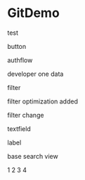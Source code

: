 # GitDemo
test

button

authflow

developer one data

filter

filter optimization added

filter change


textfield

label


base search view


1
2
3
4

